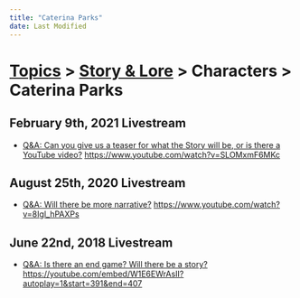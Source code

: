 ```yaml
---
title: "Caterina Parks"
date: Last Modified
---
```

# [Topics](../../../topics.md) > [Story & Lore](../../../topics/story-lore.md) > Characters > Caterina Parks

## February 9th, 2021 Livestream
* [Q&A: Can you give us a teaser for what the Story will be, or is there a YouTube video?](../../../transcriptions/yt-SLOMxmF6MKc.md) https://www.youtube.com/watch?v=SLOMxmF6MKc

## August 25th, 2020 Livestream
* [Q&A: Will there be more narrative?](../../../transcriptions/yt-8Igl_hPAXPs.md) https://www.youtube.com/watch?v=8Igl_hPAXPs

## June 22nd, 2018 Livestream
* [Q&A: Is there an end game? Will there be a story?](../../../transcriptions/yt-W1E6EWrAsII,391.24,406.52.md) https://youtube.com/embed/W1E6EWrAsII?autoplay=1&start=391&end=407
